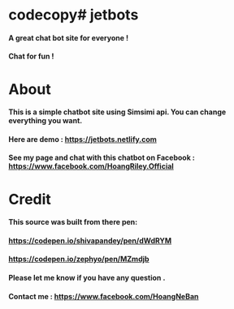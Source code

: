 # codecopy# jetbots
#### A great chat bot site for everyone !
#### Chat for fun !
# About
#### This is a simple chatbot site using Simsimi api. You can change everything you want.
#### Here are demo : https://jetbots.netlify.com
#### See my page and chat with this chatbot on Facebook : https://www.facebook.com/HoangRiley.Official
# Credit
#### This source was built from there pen:
#### https://codepen.io/shivapandey/pen/dWdRYM
#### https://codepen.io/zephyo/pen/MZmdjb
#### Please let me know if you have any question .
#### Contact me : https://www.facebook.com/HoangNeBan
